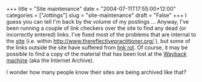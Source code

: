 +++
title = "Site maintenance"
date = "2004-07-11T17:55:00+12:00"
categories = ["Jottings"]
slug = "site-maintenance"
draft = "False"
+++
I guess you can tell I'm back by the volume of my postings ...  Anyway, I've
been running a couple of link checkers over the site to find any dead (or
incorrectly entered) links. I've fixed most of the problems that are internal
to the [site](http://www.thereflectivepractitioner.org/) (i.e. within
http://www.thereflectivepractitioner.org/ ), but some of the links outside the
site have suffered from [link
rot](http://chronicle.com/free/2002/04/2002041001u.htm).  Of course, it may be
possible to find a copy of the material that has been lost at the [Wayback
machine](http://www.archive.org/web/web.php) (aka the Internet Archive).

I wonder how many people know their sites are being archived
like that?

